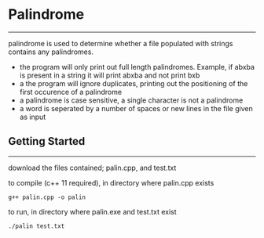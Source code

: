 # Palindrome
---

palindrome is used to determine whether a file populated with strings contains any palindromes.

- the program will only print out full length palindromes. Example, if abxba is present in a string it will print abxba and not print bxb
- a the program will ignore duplicates, printing out the positioning of the first occurence of a palindrome
- a palindrome is case sensitive, a single character is not a palindrome
-	a word is seperated by a number of spaces or new lines in the file given as input

## Getting Started
---
download the files contained; palin.cpp, and test.txt

to compile (c++ 11 required), in directory where palin.cpp exists

```
g++ palin.cpp -o palin
```

to run, in directory where palin.exe and test.txt exist 
```
./palin test.txt
```

